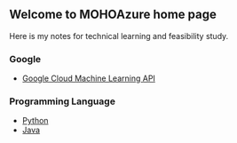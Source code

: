 ## Welcome to MOHOAzure home page

Here is my notes for technical learning and feasibility study.


### Google 
- [Google Cloud Machine Learning API](/google%20cloud%20ML/)


### Programming Language
- [Python](/programming%20lang/python)
- [Java](/programming%20lang/java)
